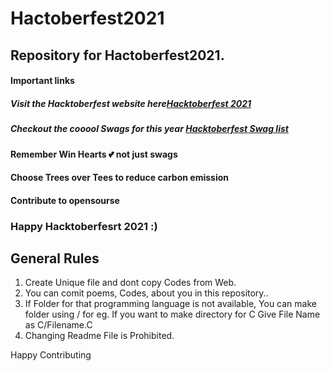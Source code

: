 # Hactoberfest2021

## Repository for Hactoberfest2021.

#### Important links
##### Visit the Hacktoberfest website here[Hacktoberfest 2021](https://hacktoberfest.digitalocean.com/)
##### Checkout the cooool Swags for this year [Hacktoberfest Swag list](https://hacktoberfestswaglist.com/)

#### Remember Win Hearts 💕 not just swags
#### Choose Trees over Tees to reduce carbon emission 
#### Contribute to opensourse 
###  Happy Hacktoberfesrt 2021 :)

## General Rules
1. Create Unique file and dont copy Codes from Web.
2. You can comit poems, Codes, about you in this repository..
3. If Folder for that programming language is not available, You can make folder using /
for eg. If you want to make directory for C
Give File Name as C/Filename.C
4. Changing Readme File is Prohibited.

Happy Contributing

